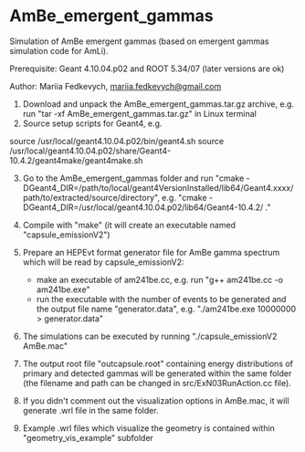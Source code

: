 # AmBe_emergent_gammas

Simulation of AmBe emergent gammas (based on emergent gammas simulation code for AmLi). 

Prerequisite: Geant 4.10.04.p02 and ROOT 5.34/07 (later versions are ok)

Author: Mariia Fedkevych, mariia.fedkevych@gmail.com

1. Download and unpack the AmBe_emergent_gammas.tar.gz archive, e.g. run "tar -xf AmBe_emergent_gammas.tar.gz" in Linux terminal
2. Source setup scripts for Geant4, e.g.

source /usr/local/geant4.10.04.p02/bin/geant4.sh
source /usr/local/geant4.10.04.p02/share/Geant4-10.4.2/geant4make/geant4make.sh

3. Go to the AmBe_emergent_gammas folder and run "cmake -DGeant4_DIR=/path/to/local/geant4VersionInstalled/lib64/Geant4.xxxx/ path/to/extracted/source/directory", e.g.
"cmake -DGeant4_DIR=/usr/local/geant4.10.04.p02/lib64/Geant4-10.4.2/ ."

4. Compile with "make" (it will create an executable named "capsule_emissionV2")
5. Prepare an HEPEvt format generator file for AmBe gamma spectrum which will be read by capsule_emissionV2: 
    - make an executable of am241be.cc, e.g. run "g++ am241be.cc -o am241be.exe" 
    - run the executable with the number of events to be generated and the output file name "generator.data", e.g. "./am241be.exe 10000000 > generator.data"
6. The simulations can be executed by running "./capsule_emissionV2 AmBe.mac"
7. The output root file "outcapsule.root" containing energy distributions of primary and detected gammas will be generated within the same folder (the filename and path can be changed in src/ExN03RunAction.cc file). 
8. If you didn't comment out the visualization options in AmBe.mac, it will generate .wrl file in the same folder. 
9. Example .wrl files which visualize the geometry is contained within "geometry_vis_example" subfolder
